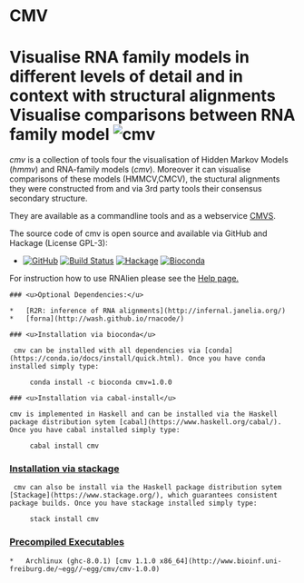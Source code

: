 CMV
====

Visualise RNA family models in different levels of detail and
in context with structural alignments
Visualise comparisons between RNA family model
![cmv](http://www.bioinf.uni-freiburg.de/~egg/cmvlogo.png "cmv") 
=========
*cmv* is a collection of tools four the visualisation of Hidden Markov Models (*hmmv*) and RNA-family models (*cmv*).
Moreover it can visualise comparisons of these models (HMMCV,CMCV), the stuctural alignments they were constructed from and via 3rd party tools their consensus secondary structure.

They are available as a commandline tools and as a webservice [CMVS](http://www.bioinf.uni-freiburg.de/~egg/cmvs).

The source code of cmv is open source and available via GitHub and Hackage (License GPL-3):

*   [![GitHub](https://img.shields.io/github/tag/eggzilla/CMV.svg)](https://github.com/eggzilla/CMV) [![Build Status](https://travis-ci.org/eggzilla/CMV.svg?branch=master)](https://travis-ci.org/eggzilla/CMV) [![Hackage](https://img.shields.io/hackage/v/RNAlien.svg)](https://hackage.haskell.org/package/RNAlien) [![Bioconda](https://anaconda.org/bioconda/rnalien/badges/version.svg)](https://anaconda.org/bioconda/rnalien)

For instruction how to use RNAlien please see the [Help page.](192.52.2.124/cmvs/help)

    ### <u>Optional Dependencies:</u>

    *   [R2R: inference of RNA alignments](http://infernal.janelia.org/)
    *   [forna](http://wash.github.io/rnacode/)
    
    ### <u>Installation via bioconda</u>

     cmv can be installed with all dependencies via [conda](https://conda.io/docs/install/quick.html). Once you have conda installed simply type:

         conda install -c bioconda cmv=1.0.0 

    ### <u>Installation via cabal-install</u>

    cmv is implemented in Haskell and can be installed via the Haskell package distribution sytem [cabal](https://www.haskell.org/cabal/). Once you have cabal installed simply type:

         cabal install cmv

   ### <u>Installation via stackage</u>

     cmv can also be install via the Haskell package distribution sytem [Stackage](https://www.stackage.org/), which guarantees consistent package builds. Once you have stackage installed simply type:

         stack install cmv


   ### <u>Precompiled Executables</u>

    *   Archlinux (ghc-8.0.1) [cmv 1.1.0 x86_64](http://www.bioinf.uni-freiburg.de/~egg//~egg/cmv/cmv-1.0.0)
